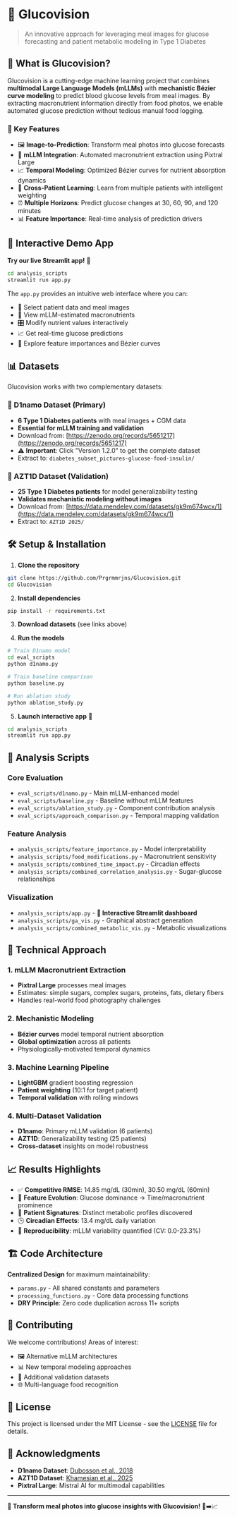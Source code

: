 # 🍎 Glucovision

> An innovative approach for leveraging meal images for glucose forecasting and patient metabolic modeling in Type 1 Diabetes

## 🚀 What is Glucovision?

Glucovision is a cutting-edge machine learning project that combines **multimodal Large Language Models (mLLMs)** with **mechanistic Bézier curve modeling** to predict blood glucose levels from meal images. By extracting macronutrient information directly from food photos, we enable automated glucose prediction without tedious manual food logging.

### 🎯 Key Features

- 🖼️ **Image-to-Prediction**: Transform meal photos into glucose forecasts
- 🤖 **mLLM Integration**: Automated macronutrient extraction using Pixtral Large
- 📈 **Temporal Modeling**: Optimized Bézier curves for nutrient absorption dynamics
- 🧠 **Cross-Patient Learning**: Learn from multiple patients with intelligent weighting
- ⏰ **Multiple Horizons**: Predict glucose changes at 30, 60, 90, and 120 minutes
- 📊 **Feature Importance**: Real-time analysis of prediction drivers

## 🌟 Interactive Demo App

**Try our live Streamlit app!** 🎉

```bash
cd analysis_scripts
streamlit run app.py
```

The `app.py` provides an intuitive web interface where you can:
- 📱 Select patient data and meal images
- 🍎 View mLLM-estimated macronutrients
- 🎛️ Modify nutrient values interactively
- 📈 Get real-time glucose predictions
- 🧩 Explore feature importances and Bézier curves

## 📊 Datasets

Glucovision works with two complementary datasets:

### 🔹 D1namo Dataset (Primary)
- **6 Type 1 Diabetes patients** with meal images + CGM data
- **Essential for mLLM training and validation**
- Download from: [https://zenodo.org/records/5651217](https://zenodo.org/records/5651217) 
- ⚠️ **Important**: Click "Version 1.2.0" to get the complete dataset
- Extract to: `diabetes_subset_pictures-glucose-food-insulin/`

### 🔹 AZT1D Dataset (Validation)
- **25 Type 1 Diabetes patients** for model generalizability testing
- **Validates mechanistic modeling without images**
- Download from: [https://data.mendeley.com/datasets/gk9m674wcx/1](https://data.mendeley.com/datasets/gk9m674wcx/1)
- Extract to: `AZT1D 2025/`

## 🛠️ Setup & Installation

1. **Clone the repository**
```bash
git clone https://github.com/Prgrmmrjns/Glucovision.git
cd Glucovision
```

2. **Install dependencies**
```bash
pip install -r requirements.txt
```

3. **Download datasets** (see links above)

4. **Run the models**
```bash
# Train D1namo model
cd eval_scripts
python d1namo.py

# Train baseline comparison
python baseline.py

# Run ablation study
python ablation_study.py
```

5. **Launch interactive app** 🚀
```bash
cd analysis_scripts
streamlit run app.py
```

## 🧪 Analysis Scripts

### Core Evaluation
- `eval_scripts/d1namo.py` - Main mLLM-enhanced model
- `eval_scripts/baseline.py` - Baseline without mLLM features
- `eval_scripts/ablation_study.py` - Component contribution analysis
- `eval_scripts/approach_comparison.py` - Temporal mapping validation

### Feature Analysis
- `analysis_scripts/feature_importance.py` - Model interpretability
- `analysis_scripts/food_modifications.py` - Macronutrient sensitivity
- `analysis_scripts/combined_time_impact.py` - Circadian effects
- `analysis_scripts/combined_correlation_analysis.py` - Sugar-glucose relationships

### Visualization
- `analysis_scripts/app.py` - **🌟 Interactive Streamlit dashboard**
- `analysis_scripts/ga_vis.py` - Graphical abstract generation
- `analysis_scripts/combined_metabolic_vis.py` - Metabolic visualizations

## 🔬 Technical Approach

### 1. mLLM Macronutrient Extraction
- **Pixtral Large** processes meal images
- Estimates: simple sugars, complex sugars, proteins, fats, dietary fibers
- Handles real-world food photography challenges

### 2. Mechanistic Modeling
- **Bézier curves** model temporal nutrient absorption
- **Global optimization** across all patients
- Physiologically-motivated temporal dynamics

### 3. Machine Learning Pipeline
- **LightGBM** gradient boosting regression
- **Patient weighting** (10:1 for target patient)
- **Temporal validation** with rolling windows

### 4. Multi-Dataset Validation
- **D1namo**: Primary mLLM validation (6 patients)
- **AZT1D**: Generalizability testing (25 patients)
- **Cross-dataset** insights on model robustness

## 📈 Results Highlights

- ✅ **Competitive RMSE**: 14.85 mg/dL (30min), 30.50 mg/dL (60min)
- 🎯 **Feature Evolution**: Glucose dominance → Time/macronutrient prominence
- 👥 **Patient Signatures**: Distinct metabolic profiles discovered
- 🕒 **Circadian Effects**: 13.4 mg/dL daily variation
- 🔄 **Reproducibility**: mLLM variability quantified (CV: 0.0-23.3%)

## 🏗️ Code Architecture

**Centralized Design** for maximum maintainability:
- `params.py` - All shared constants and parameters
- `processing_functions.py` - Core data processing functions
- **DRY Principle**: Zero code duplication across 11+ scripts

## 🤝 Contributing

We welcome contributions! Areas of interest:
- 🖼️ Alternative mLLM architectures
- 📊 New temporal modeling approaches
- 🎯 Additional validation datasets
- 🌐 Multi-language food recognition

## 📄 License

This project is licensed under the MIT License - see the [LICENSE](LICENSE) file for details.

## 🙏 Acknowledgments

- **D1namo Dataset**: [Dubosson et al., 2018](https://doi.org/10.1016/j.imu.2018.09.003)
- **AZT1D Dataset**: [Khamesian et al., 2025](https://doi.org/10.17632/gk9m674wcx.1)
- **Pixtral Large**: Mistral AI for multimodal capabilities

---

**🎯 Transform meal photos into glucose insights with Glucovision!** 📱➡️📈